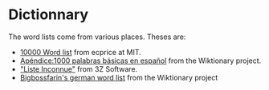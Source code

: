 # Dictionnary

The word lists come from various places. Theses are:

- [10000 Word list](https://www.mit.edu/~ecprice/wordlist.10000) from ecprice at MIT.
- [Apéndice:1000 palabras básicas en español](https://es.wiktionary.org/wiki/Ap%C3%A9ndice:1000_palabras_b%C3%A1sicas_en_espa%C3%B1ol) from the Wiktionary project.
- ["Liste Inconnue"](http://www.3zsoftware.com/fr/listes.php) from 3Z Software.
- [Bigbossfarin's german word list](https://en.wiktionary.org/wiki/User:Bigbossfarin/10000_German_words) from the Wiktionary project